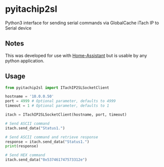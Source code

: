 # pyitachip2sl
Python3 interface for sending serial commands via GlobalCache iTach IP to Serial device

## Notes
This was developed for use with [Home-Assistant](http://home-assistant.io) but is usable by any python application.

## Usage
```python
from pyitachip2sl import ITachIP2SLSocketClient

hostname = '10.0.0.50'
port = 4999 # Optional parameter, defaults to 4999
timeout = 1 # Optional parameter, defaults to 1

itach = ITachIP2SLSocketClient(hostname, port, timeout)

# Send ASCII command
itach.send_data("Status1.")

# Send ASCII command and retrieve response
response = itach.send_data("Status1.")
print(response)

# Send HEX command
itach.send_data("0x537461747573312e")
```
